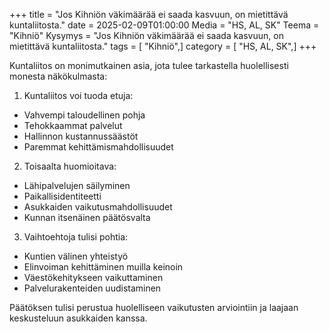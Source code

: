+++
title = "Jos Kihniön väkimäärää ei saada kasvuun, on mietittävä kuntaliitosta."
date = 2025-02-09T01:00:00
Media = "HS, AL, SK"
Teema = "Kihniö"
Kysymys = "Jos Kihniön väkimäärää ei saada kasvuun, on mietittävä kuntaliitosta."
tags = [ "Kihniö",]
category = [ "HS, AL, SK",]
+++

Kuntaliitos on monimutkainen asia, jota tulee tarkastella huolellisesti monesta näkökulmasta:

1. Kuntaliitos voi tuoda etuja:
- Vahvempi taloudellinen pohja
- Tehokkaammat palvelut
- Hallinnon kustannussäästöt
- Paremmat kehittämismahdollisuudet

2. Toisaalta huomioitava:
- Lähipalvelujen säilyminen
- Paikallisidentiteetti
- Asukkaiden vaikutusmahdollisuudet
- Kunnan itsenäinen päätösvalta

3. Vaihtoehtoja tulisi pohtia:
- Kuntien välinen yhteistyö
- Elinvoiman kehittäminen muilla keinoin
- Väestökehitykseen vaikuttaminen
- Palvelurakenteiden uudistaminen

Päätöksen tulisi perustua huolelliseen vaikutusten arviointiin ja laajaan keskusteluun asukkaiden kanssa.